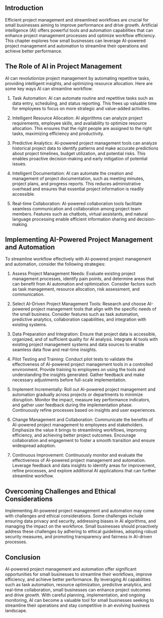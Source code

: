 

## Introduction

Efficient project management and streamlined workflows are crucial for small businesses aiming to improve performance and drive growth. Artificial intelligence (AI) offers powerful tools and automation capabilities that can enhance project management processes and optimize workflow efficiency. This chapter explores how small businesses can leverage AI-powered project management and automation to streamline their operations and achieve better performance.

## The Role of AI in Project Management

AI can revolutionize project management by automating repetitive tasks, providing intelligent insights, and optimizing resource allocation. Here are some key ways AI can streamline workflow:

1. Task Automation: AI can automate routine and repetitive tasks such as data entry, scheduling, and status reporting. This frees up valuable time for employees to focus on more strategic and value-added activities.
    
2. Intelligent Resource Allocation: AI algorithms can analyze project requirements, employee skills, and availability to optimize resource allocation. This ensures that the right people are assigned to the right tasks, maximizing efficiency and productivity.
    
3. Predictive Analytics: AI-powered project management tools can analyze historical project data to identify patterns and make accurate predictions about project timelines, budget utilization, and potential risks. This enables proactive decision-making and early mitigation of potential issues.
    
4. Intelligent Documentation: AI can automate the creation and management of project documentation, such as meeting minutes, project plans, and progress reports. This reduces administrative overhead and ensures that essential project information is readily accessible.
    
5. Real-time Collaboration: AI-powered collaboration tools facilitate seamless communication and collaboration among project team members. Features such as chatbots, virtual assistants, and natural language processing enable efficient information sharing and decision-making.
    

## Implementing AI-Powered Project Management and Automation

To streamline workflow effectively with AI-powered project management and automation, consider the following strategies:

1. Assess Project Management Needs: Evaluate existing project management processes, identify pain points, and determine areas that can benefit from AI automation and optimization. Consider factors such as task management, resource allocation, risk assessment, and communication.
    
2. Select AI-Driven Project Management Tools: Research and choose AI-powered project management tools that align with the specific needs of the small business. Consider features such as task automation, predictive analytics, collaboration capabilities, and integration with existing systems.
    
3. Data Preparation and Integration: Ensure that project data is accessible, organized, and of sufficient quality for AI analysis. Integrate AI tools with existing project management systems and data sources to enable seamless data flow and real-time insights.
    
4. Pilot Testing and Training: Conduct pilot tests to validate the effectiveness of AI-powered project management tools in a controlled environment. Provide training to employees on using the tools and understanding the insights generated. Gather feedback and make necessary adjustments before full-scale implementation.
    
5. Implement Incrementally: Roll out AI-powered project management and automation gradually across projects or departments to minimize disruption. Monitor the impact, measure key performance indicators, and gather user feedback during the implementation phase. Continuously refine processes based on insights and user experiences.
    
6. Change Management and Collaboration: Communicate the benefits of AI-powered project management to employees and stakeholders. Emphasize the value it brings to streamlining workflows, improving efficiency, and achieving better project outcomes. Encourage collaboration and engagement to foster a smooth transition and ensure widespread adoption.
    
7. Continuous Improvement: Continuously monitor and evaluate the effectiveness of AI-powered project management and automation. Leverage feedback and data insights to identify areas for improvement, refine processes, and explore additional AI applications that can further streamline workflow.
    

## Overcoming Challenges and Ethical Considerations

Implementing AI-powered project management and automation may come with challenges and ethical considerations. Some challenges include ensuring data privacy and security, addressing biases in AI algorithms, and managing the impact on the workforce. Small businesses should proactively address these challenges by adhering to ethical guidelines, adopting robust security measures, and promoting transparency and fairness in AI-driven processes.

## Conclusion

AI-powered project management and automation offer significant opportunities for small businesses to streamline their workflows, improve efficiency, and achieve better performance. By leveraging AI capabilities such as task automation, resource optimization, predictive analytics, and real-time collaboration, small businesses can enhance project outcomes and drive growth. With careful planning, implementation, and ongoing monitoring, AI can become a valuable tool for small businesses seeking to streamline their operations and stay competitive in an evolving business landscape.
